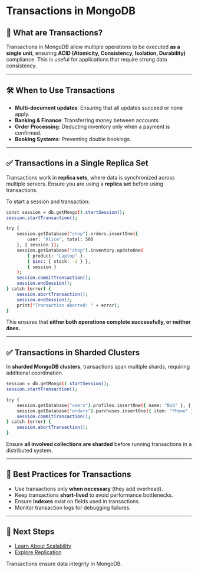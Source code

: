 # Transactions in MongoDB

## 📌 What are Transactions?
Transactions in MongoDB allow multiple operations to be executed **as a single unit**, ensuring **ACID (Atomicity, Consistency, Isolation, Durability)** compliance. This is useful for applications that require strong data consistency.

---

## 🛠️ When to Use Transactions
- **Multi-document updates**: Ensuring that all updates succeed or none apply.
- **Banking & Finance**: Transferring money between accounts.
- **Order Processing**: Deducting inventory only when a payment is confirmed.
- **Booking Systems**: Preventing double bookings.

---

## ✅ Transactions in a Single Replica Set
Transactions work in **replica sets**, where data is synchronized across multiple servers. Ensure you are using a **replica set** before using transactions.

To start a session and transaction:
```sh
const session = db.getMongo().startSession();
session.startTransaction();

try {
    session.getDatabase("shop").orders.insertOne({
        user: "Alice", total: 500
    }, { session });
    session.getDatabase("shop").inventory.updateOne(
        { product: "Laptop" },
        { $inc: { stock: -1 } },
        { session }
    );
    session.commitTransaction();
    session.endSession();
} catch (error) {
    session.abortTransaction();
    session.endSession();
    print("Transaction Aborted: " + error);
}
```
This ensures that **either both operations complete successfully, or neither does.**

---

## ✅ Transactions in Sharded Clusters
In **sharded MongoDB clusters**, transactions span multiple shards, requiring additional coordination.
```sh
session = db.getMongo().startSession();
session.startTransaction();

try {
    session.getDatabase("users").profiles.insertOne({ name: "Bob" }, { session });
    session.getDatabase("orders").purchases.insertOne({ item: "Phone" }, { session });
    session.commitTransaction();
} catch (error) {
    session.abortTransaction();
}
```
Ensure **all involved collections are sharded** before running transactions in a distributed system.

---

## 🚀 Best Practices for Transactions
- Use transactions only **when necessary** (they add overhead).
- Keep transactions **short-lived** to avoid performance bottlenecks.
- Ensure **indexes** exist on fields used in transactions.
- Monitor transaction logs for debugging failures.

---

## 🎯 Next Steps
- [Learn About Scalability](./scalability.md)
- [Explore Replication](./replication.md)

Transactions ensure data integrity in MongoDB.